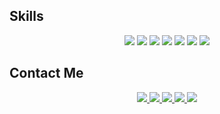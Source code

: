 <h2> Skills</h2>
<p align="center">

  <img src="https://skillicons.dev/icons?i=html" />
  <img src="https://skillicons.dev/icons?i=css" />
  <img src="https://skillicons.dev/icons?i=js" />
  <img src="https://skillicons.dev/icons?i=tailwind" />
  <img src="https://skillicons.dev/icons?i=sass" />
  <img src="https://skillicons.dev/icons?i=react" />
  <img src="https://skillicons.dev/icons?i=redux" />

</p>

<h2> Contact Me</h2>
<p align="center">
  <a href="t.me/atiyeh_hsr"><img src="https://img.shields.io/badge/Telegram-2CA5E0?style=for-the-badge&logo=telegram&logoColor=white" /> </a>
  <a href="mailto:atiyeh.hoshanfar@gmail.com"><img src="https://img.shields.io/badge/Gmail-D14836?style=for-the-badge&logo=gmail&logoColor=white" /> </a>
  <a href="instagram.com/atiyehh_hsr"><img src="https://img.shields.io/badge/Instagram-E4405F?style=for-the-badge&logo=instagram&logoColor=white" /> </a>
  <a href="https://github.com/AtiyehHoshanfar"><img src="https://img.shields.io/badge/GitHub-100000?style=for-the-badge&logo=github&logoColor=white" /> </a>
  <a href="https://github.com/AtiyehHoshanfar"><img src="https://img.shields.io/badge/LinkedIn-0077B5?style=for-the-badge&logo=linkedin&logoColor=white" /> </a>
</p>
